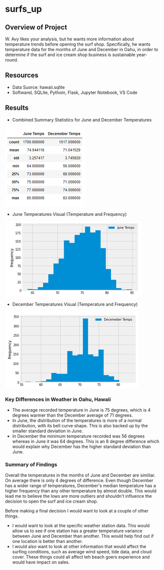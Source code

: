 # surfs_up
## Overview of Project
W. Avy likes your analysis, but he wants more information about temperature trends before opening the surf shop. Specifically, he wants temperature data for the months of June and December in Oahu, in order to determine if the surf and ice cream shop business is sustainable year-round.

## Resources
- Data Suorce: hawaii.sqlite
- SoftwareL SQLite, Pythoin, Flask, Jupyter Notebook, VS Code

## Results
- Combined Summary Statistics for June and December Temperatures

![Chart](/Resources/stats-summary.PNG)

- June Temperatures Visual (Temperature and Frequency)

![Chart](/Resources/june_plot.PNG)

- December Temperatures Visual (Temperature and Frequency)

![Chart](/Resources/dec_plot.PNG)

### Key Differences in Weather in Oahu, Hawaii
- The average recorded temperature in June is 75 degrees, which is 4 degrees warmer than the December average of 71 degrees. 
- In June, the distribution of the temperatures is more of a normal distribution, with its bell curve shape. This is also backed up by the smaller standard deviation in June. 
- In December the minimum temperature recorded was 56 degrees whereas in June it was 64 degrees. This is an 8 degree difference which would explain why December has the higher standard deviation than June. 

### Summary of Findings
Overall the temperatures in the months of June and December are similiar. On average there is only 4 degrees of difference. Even though December has a wider range of temperatures, December's median temperature has a higher frequency than any other temperature by almost double. This would lead me to believe the lows are more outliers and shouldn't influence the decision to open the surf and ice cream shop. 

Before making a final decision I would want to look at a couple of other things. 
- I would want to look at the specific weather station data. This would allow us to see if one station has a greater temperature variance between June and December than another. This would help find out if one location is better than another. 
- I would also want to look at other information that would affect the surfing conditions, such as average wind speed, tide data, and cloud cover. These things could all affect teh beach goers experience and would have impact on sales. 